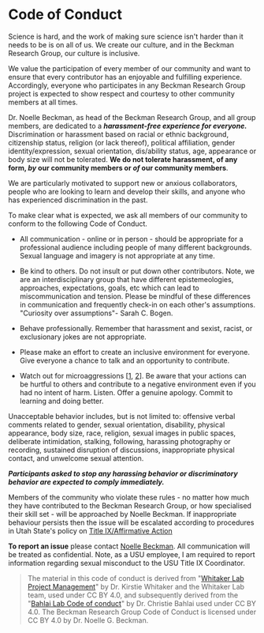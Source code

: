 # Code of Conduct

Science is hard, and the work of making sure science isn't harder than it needs to be is on all of us. We create our culture, and in the Beckman Research Group, our culture is inclusive.

We value the participation of every member of our community and want to ensure that every contributor has an enjoyable and fulfilling experience. Accordingly, everyone who participates in any Beckman Research Group project is expected to show respect and courtesy to other community members at all times.

Dr. Noelle Beckman, as head of the Beckman Research Group, and all group members, are dedicated to a ***harassment-free experience for everyone.*** Discrimination or harassment based on racial or ethnic background, citizenship status, religion (or lack thereof), political affiliation, gender identity/expression, sexual orientation, dis/ability status, age, appearance or body size will not be tolerated. **We do not tolerate harassment, of any form, *by* our community members or *of* our community members**.

We are particularly motivated to support new or anxious collaborators, people who are looking to learn and develop their skills, and anyone who has experienced discrimination in the past. 

To make clear what is expected, we ask all members of our community to conform to the following Code of Conduct.

* All communication - online or in person - should be appropriate for a professional audience including people of many different backgrounds. Sexual language and imagery is not appropriate at any time. 

* Be kind to others. Do not insult or put down other contributors. Note, we are an interdisciplinary group that have different epistemeologies, approaches, expectations, goals, etc which can lead to miscommunication and tension. Please be mindful of these differences in communication and frequently check-in on each other's assumptions. "Curiosity over assumptions"- Sarah C. Bogen.

* Behave professionally. Remember that harassment and sexist, racist, or exclusionary jokes are not appropriate.

* Please make an effort to create an inclusive environment for everyone. Give everyone a chance to talk and an opportunity to contribute.

* Watch out for microaggressions [[1](https://en.wikipedia.org/wiki/Microaggression), [2](https://www.lifescied.org/doi/full/10.1187/cbe.18-01-0011)]. Be aware that your actions can be hurtful to others and contribute to a negative environment even if you had no intent of harm. Listen. Offer a genuine apology. Commit to learning and doing better.

Unacceptable behavior includes, but is not limited to: offensive verbal comments related to gender, sexual orientation, disability, physical appearance, body size, race, religion, sexual images in public spaces, deliberate intimidation, stalking, following, harassing photography or recording, sustained disruption of discussions, inappropriate physical contact, and unwelcome sexual attention.

***Participants asked to stop any harassing behavior or discriminatory behavior are expected to comply immediately.***

Members of the community who violate these rules - no matter how much they have contributed to the Beckman Research Group, or how specialised their skill set - will be approached by Noelle Beckman. If inappropriate behaviour persists then the issue will be escalated according to procedures in Utah State's policy on [Title IX/Affirmative Action](http://aaeo.usu.edu/)

**To report an issue** please contact [Noelle Beckman](https://github.com/seedscape). All communication will be treated as confidential. Note, as a USU employee, I am required to report information regarding sexual misconduct to the USU Title IX Coordinator. 


> The material in this code of conduct is derived from "[Whitaker Lab Project Management](https://github.com/WhitakerLab/WhitakerLabProjectManagement)" by Dr. Kirstie Whitaker and the Whitaker Lab team, used under CC BY 4.0, and subsequently derived from the "[Bahlai Lab Code of conduct](https://github.com/BahlaiLab/Policies/blob/master/Code_of_conduct.md)" by Dr. Christie Bahlai used under CC BY 4.0. The Beckman Research Group Code of Conduct is licensed under CC BY 4.0 by Dr. Noelle G. Beckman.
